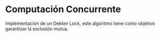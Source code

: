 # Computación Concurrente
Implementación de un Dekker Lock, este algoritmo tiene como objetivo garantizar la exclusión mutua.
